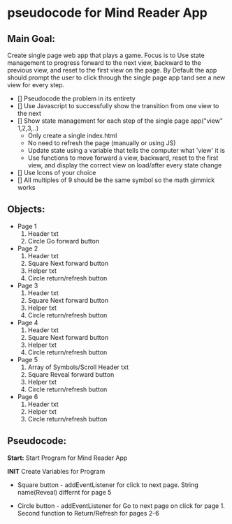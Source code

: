 # pseudocode for Mind Reader App
## Main Goal:
Create single page web app that plays a game. Focus is to Use state management to progress forward to the next view, backward to the previous view, and reset to the first view on the page.
By Default the app should prompt the user to click through the single page app tand see a new view for every step.

- [] Pseudocode the problem in its entirety
- [] Use Javascript to successfully show the transition from one view to the next
- [] Show state management for each step of the single page app("view" 1,2,3,..)
    * Only create a single index.html
    * No need to refresh the page (manually or using JS)
    * Update state using a variable that tells the computer what 'view' it is
    * Use functions to move forward a view, backward, reset to the first view, and display the correct view on load/after every state change
- [] Use Icons of your choice
- [] All multiples of 9 should be the same symbol so the math gimmick works

## Objects:

* Page 1
    1. Header txt
    2. Circle Go forward button
* Page 2
    1. Header txt
    2. Square Next forward button
    3. Helper txt
     4. Circle return/refresh button
* Page 3
    1. Header txt
    2. Square Next forward button
    3. Helper txt
    4. Circle return/refresh button
* Page 4
    1. Header txt
    2. Square Next forward button
    3. Helper txt
    4. Circle return/refresh button
* Page 5
    1. Array of Symbols/Scroll Header txt
    2. Square Reveal forward button
    3. Helper txt
    4. Circle return/refresh button
* Page 6
    1. Header txt
    2. Helper txt
    3. Circle return/refresh button

 ## Pseudocode:
**Start:** Start Program for Mind Reader App

**INIT** Create Variables for Program

 * Square button - addEventListener for click to next page. String name(Reveal) differnt for page 5

 * Circle button - addEventListener for Go to next page on click for page 1. Second function to Return/Refresh for pages 2-6